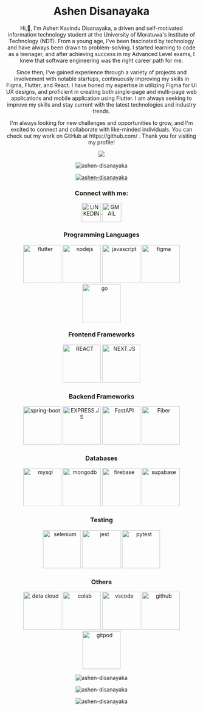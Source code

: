 <h1 align="center">Ashen Disanayaka</h1>
<p align="center"> Hi,👋, I'm Ashen Kavindu Disanayaka, a driven and self-motivated information technology student at the University of Moratuwa's Institute of Technology (NDT). From a young age, I've been fascinated by technology and have always been drawn to problem-solving. I started learning to code as a teenager, and after achieving success in my Advanced Level exams, I knew that software engineering was the right career path for me. </p>
<p align="center">Since then, I've gained experience through a variety of projects and involvement with notable startups, continuously improving my skills in Figma, Flutter, and React. I have honed my expertise in utilizing Figma for UI UX designs, and proficient in creating both single-page and multi-page web applications and mobile application using Flutter. I am always seeking to improve my skills and stay current with the latest technologies and industry trends. </p>
<p align="center"> I'm always looking for new challenges and opportunities to grow, and I'm excited to connect and collaborate with like-minded individuals. You can check out my work on GitHub at https://github.com/ . Thank you for visiting my profile! </p>

<p align="center">
<img src="https://i.ibb.co/wyJwBqJ/loading.gif"  />
</p>
<p align="center">
<img src="https://komarev.com/ghpvc/?username=ashen-disanayaka&label=Profile%20views&color=0e75b6&style=flat" alt="ashen-disanayaka" />
</p>
<p align="center">
<a href="https://github.com/ryo-ma/github-profile-trophy">
<img src="https://github-profile-trophy.vercel.app/?username=ashen-disanayaka" alt="ashen-disanayaka" />
</a>
</p>
<h3 align="center">Connect with me:</h3>
<p align="center">
<a href="https://linkedin.com/in/hasindu sithmin" target="blank">
<img align="center" src="https://cdn.jsdelivr.net/gh/devicons/devicon/icons/linkedin/linkedin-original.svg" alt="LINKEDIN" height="50" width="50" />
</a>
<a href="mailto:ashen-disanayaka64@gmail.com" target="blank">
<img align="center" src="https://www.google.com/gmail/about/static-2.0/images/logo-gmail.png?fingerprint=c2eaf4aae389c3f885e97081bb197b97" alt="GMAIL" height="50" width="50" />
</a>
</p>
<h3 align="center">Programming Languages</h3>
<p align="center">
<img src="https://cdn.jsdelivr.net/gh/devicons/devicon/icons/flutter/flutter-original-wordmark.svg" alt="flutter" width="100" height="100" />
<img src="https://cdn.jsdelivr.net/gh/devicons/devicon/icons/nodejs/nodejs-original-wordmark.svg" alt="nodejs" width="100" height="100" />
<img src="https://cdn.jsdelivr.net/gh/devicons/devicon/icons/javascript/javascript-original.svg" alt="javascript" width="100" height="100" />
<img src="https://cdn.jsdelivr.net/gh/devicons/devicon/icons/figma/figma-original-wordmark.svg" alt="figma" width="100" height="100" />
<img src="https://cdn.jsdelivr.net/gh/devicons/devicon/icons/go/go-original-wordmark.svg" alt="go" width="100" height="100" />
</p>
<h3 align="center">Frontend Frameworks</h3>
<p align="center">
<img src="https://cdn.jsdelivr.net/gh/devicons/devicon/icons/react/react-original-wordmark.svg" alt="REACT" width="100" height="100" />
<img src="https://cdn.jsdelivr.net/gh/devicons/devicon/icons/nextjs/nextjs-original-wordmark.svg" alt="NEXT.JS" width="100" height="100" />    
</p>
<h3 align="center">Backend Frameworks</h3>
<p align="center">
<img src="https://cdn.jsdelivr.net/gh/devicons/devicon/icons/spring/spring-plain-wordmark.svg" alt="spring-boot" width="100" height="100"/>
<img src="https://cdn.jsdelivr.net/gh/devicons/devicon/icons/express/express-original.svg" alt="EXPRESS.JS" width="100" height="100"/>
<img src="https://cdn.jsdelivr.net/gh/devicons/devicon/icons/fastapi/fastapi-original-wordmark.svg" alt="FastAPI" width="100" height="100"/>
<img src="https://gofiber.io/assets/images/logo.svg" alt="Fiber" width="100" height="100"/>
</p>
<h3 align="center">Databases</h3>
<p align="center">
<img src="https://cdn.jsdelivr.net/gh/devicons/devicon/icons/mysql/mysql-original-wordmark.svg" alt="mysql" width="100" height="100"/>
<img src="https://cdn.jsdelivr.net/gh/devicons/devicon/icons/mongodb/mongodb-original-wordmark.svg" alt="mongodb" width="100" height="100" />
<img src="https://cdn.jsdelivr.net/gh/devicons/devicon/icons/firebase/firebase-plain-wordmark.svg" alt="firebase" width="100" height="100"/>
<img src="https://miro.medium.com/max/720/1*xOqCfciF90c8nH0HhMpapQ.webp" alt="supabase" width="100" height="100"/>
</p>
<h3 align="center">Testing</h3>
<p align="center">
<img src="https://cdn.jsdelivr.net/gh/devicons/devicon/icons/selenium/selenium-original.svg" alt="selenium" width="100" height="100"/>
<img src="https://cdn.jsdelivr.net/gh/devicons/devicon/icons/jest/jest-plain.svg" alt="jest" width="100" height="100" title="Jest"/>
<img src="https://cdn.jsdelivr.net/gh/devicons/devicon/icons/pytest/pytest-original-wordmark.svg" alt="pytest" width="100" height="100"/>
</p>
<h3 align="center">Others</h3>
<p align="center">
<img src="https://www.deta.sh/dist/images/favicon.png" alt="deta cloud" width="100" height="100" title="Deta Cloud"/>
<img src="https://colab.research.google.com/img/colab_favicon_256px.png" alt="colab" width="100" height="100"/>
<img src="https://cdn.jsdelivr.net/gh/devicons/devicon/icons/vscode/vscode-original.svg" alt="vscode" width="100" height="100"/>
<img src="https://cdn.jsdelivr.net/gh/devicons/devicon/icons/github/github-original-wordmark.svg" alt="github" width="100" height="100"/>
<img src="https://www.gitpod.io/favicon192.png" title="gitpod" alt="gitpod" width="100" height="100"/>
</p>
<p align="center">
<img  src="https://github-readme-stats.vercel.app/api/top-langs?username=ashen-disanayaka&show_icons=true&locale=en&layout=compact" alt="ashen-disanayaka" />
</p>
<p align="center">
<img src="https://github-readme-stats.vercel.app/api?username=ashen-disanayaka&show_icons=true&locale=en" alt="ashen-disanayaka" />
</p>
<p align="center" >
<img src="https://github-readme-streak-stats.herokuapp.com/?user=ashen-disanayaka&" alt="ashen-disanayaka" />
</p>
